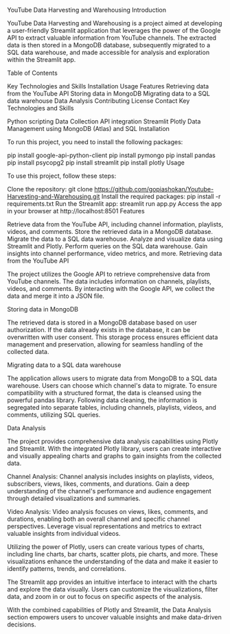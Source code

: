 YouTube Data Harvesting and Warehousing
Introduction

YouTube Data Harvesting and Warehousing is a project aimed at developing a user-friendly Streamlit application that leverages the power of the Google API to extract valuable information from YouTube channels. The extracted data is then stored in a MongoDB database, subsequently migrated to a SQL data warehouse, and made accessible for analysis and exploration within the Streamlit app.

Table of Contents

Key Technologies and Skills
Installation
Usage
Features
Retrieving data from the YouTube API
Storing data in MongoDB
Migrating data to a SQL data warehouse
Data Analysis
Contributing
License
Contact
Key Technologies and Skills

Python scripting
Data Collection
API integration
Streamlit
Plotly
Data Management using MongoDB (Atlas) and SQL
Installation

To run this project, you need to install the following packages:

pip install google-api-python-client
pip install pymongo
pip install pandas
pip install psycopg2
pip install streamlit
pip install plotly
Usage

To use this project, follow these steps:

Clone the repository: git clone https://github.com/gopiashokan/Youtube-Harvesting-and-Warehousing.git
Install the required packages: pip install -r requirements.txt
Run the Streamlit app: streamlit run app.py
Access the app in your browser at http://localhost:8501
Features

Retrieve data from the YouTube API, including channel information, playlists, videos, and comments.
Store the retrieved data in a MongoDB database.
Migrate the data to a SQL data warehouse.
Analyze and visualize data using Streamlit and Plotly.
Perform queries on the SQL data warehouse.
Gain insights into channel performance, video metrics, and more.
Retrieving data from the YouTube API

The project utilizes the Google API to retrieve comprehensive data from YouTube channels. The data includes information on channels, playlists, videos, and comments. By interacting with the Google API, we collect the data and merge it into a JSON file.

Storing data in MongoDB

The retrieved data is stored in a MongoDB database based on user authorization. If the data already exists in the database, it can be overwritten with user consent. This storage process ensures efficient data management and preservation, allowing for seamless handling of the collected data.

Migrating data to a SQL data warehouse

The application allows users to migrate data from MongoDB to a SQL data warehouse. Users can choose which channel's data to migrate. To ensure compatibility with a structured format, the data is cleansed using the powerful pandas library. Following data cleaning, the information is segregated into separate tables, including channels, playlists, videos, and comments, utilizing SQL queries.

Data Analysis

The project provides comprehensive data analysis capabilities using Plotly and Streamlit. With the integrated Plotly library, users can create interactive and visually appealing charts and graphs to gain insights from the collected data.

Channel Analysis: Channel analysis includes insights on playlists, videos, subscribers, views, likes, comments, and durations. Gain a deep understanding of the channel's performance and audience engagement through detailed visualizations and summaries.

Video Analysis: Video analysis focuses on views, likes, comments, and durations, enabling both an overall channel and specific channel perspectives. Leverage visual representations and metrics to extract valuable insights from individual videos.

Utilizing the power of Plotly, users can create various types of charts, including line charts, bar charts, scatter plots, pie charts, and more. These visualizations enhance the understanding of the data and make it easier to identify patterns, trends, and correlations.

The Streamlit app provides an intuitive interface to interact with the charts and explore the data visually. Users can customize the visualizations, filter data, and zoom in or out to focus on specific aspects of the analysis.

With the combined capabilities of Plotly and Streamlit, the Data Analysis section empowers users to uncover valuable insights and make data-driven decisions.

         
